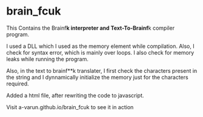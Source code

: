 brain_fcuk
==========
This Contains the Brainf**k interpreter and Text-To-Brainf**k compiler program.

I used a DLL which I used as the memory element while compilation.
Also, I check for syntax error, which is mainly over loops.
I also check for memory leaks while running the program.

Also, in the text to brainf**k translater, I first check the characters 
present in the string and I dynnamically initialize the memory just for the
characters required.

Added a html file, after rewriting the code to javascript.

Visit a-varun.github.io/brain_fcuk to see it in action
